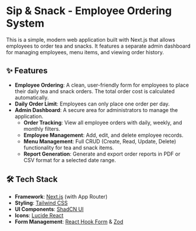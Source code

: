 # Sip & Snack - Employee Ordering System

This is a simple, modern web application built with Next.js that allows employees to order tea and snacks. It features a separate admin dashboard for managing employees, menu items, and viewing order history.

## ✨ Features

-   **Employee Ordering**: A clean, user-friendly form for employees to place their daily tea and snack orders. The total order cost is calculated automatically.
-   **Daily Order Limit**: Employees can only place one order per day.
-   **Admin Dashboard**: A secure area for administrators to manage the application.
    -   **Order Tracking**: View all employee orders with daily, weekly, and monthly filters.
    -   **Employee Management**: Add, edit, and delete employee records.
    -   **Menu Management**: Full CRUD (Create, Read, Update, Delete) functionality for tea and snack items.
    -   **Report Generation**: Generate and export order reports in PDF or CSV format for a selected date range.

## 🛠️ Tech Stack

-   **Framework**: [Next.js](https://nextjs.org/) (with App Router)
-   **Styling**: [Tailwind CSS](https://tailwindcss.com/)
-   **UI Components**: [ShadCN UI](https://ui.shadcn.com/)
-   **Icons**: [Lucide React](https://lucide.dev/)
-   **Form Management**: [React Hook Form](https://react-hook-form.com/) & [Zod](https://zod.dev/)
